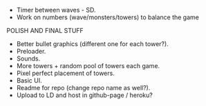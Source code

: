- Timer between waves - SD.
- Work on numbers (wave/monsters/towers) to balance the game

POLISH AND FINAL STUFF
- Better bullet graphics (different one for each tower?).
- Preloader.
- Sounds.
- More towers + random pool of towers each game.
- Pixel perfect placement of towers.
- Basic UI.
- Readme for repo (change repo name as well?).
- Upload to LD and host in github-page / heroku?